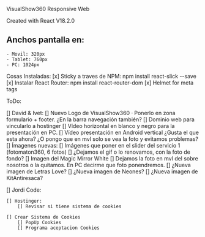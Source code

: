 VisualShow360 Responsive Web

Created with React V18.2.0

## Anchos pantalla en:
    - Movil: 320px
    - Tablet: 760px
    - PC: 1024px

Cosas Instaladas:
    [x] Sticky a traves de NPM:
        npm install react-slick --save
    [x] Instalar React Router:
        npm install react-router-dom
    [x] Helmet for meta tags

ToDo:

[] David & Ivet:
    [] Nuevo Logo de VisualShow360
        · Ponerlo en zona formulario + footer. ¿En la barra navegación también?
    [] Dominio web para vincularlo a hostinger
    [] Vídeo horizontal en blanco y negro para la presentación en PC.
    [] Vídeo presentación en Android vertical ¿Gusta el que esta ahora? ¿O pongo que en mvl solo se vea la foto y evitamos problemas?
    [] Ímagenes nuevas:
        [] Imágenes que poner en el slider del servicio 1 (fotomaton360, 6 fotos)
        [] ¿Dejamos el gif o lo renovamos, con la foto de fondo?
        [] Imagen del Magic Mirror White
        [] Dejamos la foto en mvl del sobre nosotros o la quitamos. En PC decirme que foto ponendremos.
        [] ¿Nueva imagen de Letras Love?
        [] ¿Nueva imagen de Neones?
        [] ¿Nueva imagen de KitAntiresaca?


[] Jordi Code:

    [] Hostinger:
        [] Revisar si tiene sistema de cookies
    
    [] Crear Sistema de Cookies
        [] PopUp Cookies
        [] Programa aceptacion Cookies
